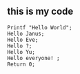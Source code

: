 ## this is my code 
```
Printf "Hello World";
Hello Janus;
Hello Eve;
Hello ?;
Hello Yu;
Hello everyone! ;
Return 0;
```

